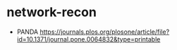 # network-recon

- PANDA
https://journals.plos.org/plosone/article/file?id=10.1371/journal.pone.0064832&type=printable
